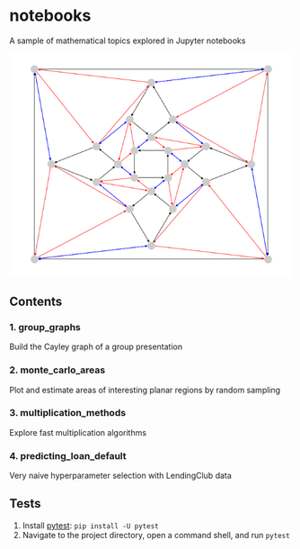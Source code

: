 # notebooks

A sample of mathematical topics explored in Jupyter notebooks

![cayley_graph](docs/cayley_graph_2.PNG)



## Contents

### 1. group_graphs

Build the Cayley graph of a group presentation

### 2. monte_carlo_areas

Plot and estimate areas of interesting planar regions by random sampling

### 3. multiplication_methods

Explore fast multiplication algorithms

### 4. predicting_loan_default

Very naive hyperparameter selection with LendingClub data



## Tests

1. Install [pytest](https://docs.pytest.org/en/stable/getting-started.html): ```pip install -U pytest```
2. Navigate to the project directory, open a command shell, and run ```pytest```